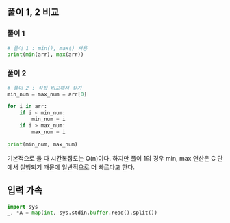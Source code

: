 ## 풀이 1, 2 비교
### 풀이 1
```python
# 풀이 1 : min(), max() 사용
print(min(arr), max(arr))
```

### 풀이 2
```python
# 풀이 2 : 직접 비교해서 찾기
min_num = max_num = arr[0]

for i in arr:
    if i < min_num:
        min_num = i
    if i > max_num:
        max_num = i

print(min_num, max_num)
```
기본적으로 둘 다 시간복잡도는 O(n)이다. 하지만 풀이 1의 경우 min, max 연산은 C 단에서 실행되기 때문에 일반적으로 더 빠르다고 한다.

## 입력 가속
```python
import sys
_, *A = map(int, sys.stdin.buffer.read().split())
```